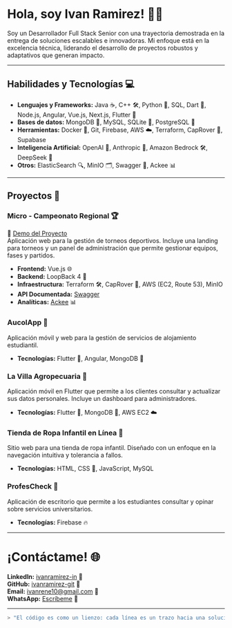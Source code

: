 # Hola, soy Ivan Ramirez! 👨‍💻

Soy un Desarrollador Full Stack Senior con una trayectoria demostrada en la entrega de soluciones escalables e innovadoras. Mi enfoque está en la excelencia técnica, liderando el desarrollo de proyectos robustos y adaptativos que generan impacto.

---

## Habilidades y Tecnologías 💻

- **Lenguajes y Frameworks:** Java ☕, C++ 🛠️, Python 🐍, SQL, Dart 🎯, Node.js, Angular, Vue.js, Next.js, Flutter 💨
- **Bases de datos:** MongoDB 🍃, MySQL, SQLite 📜, PostgreSQL 🐘
- **Herramientas:** Docker 🐳, Git, Firebase, AWS ☁️, Terraform, CapRover 🚀, Supabase
- **Inteligencia Artificial:** OpenAI 🤖, Anthropic 🧠, Amazon Bedrock 🛠️, DeepSeek 🐋
- **Otros:** ElasticSearch 🔍, MinIO 🗂️, Swagger 📄, Ackee 📊

---

## Proyectos 🎨

### Micro - Campeonato Regional 🏆
📍 [Demo del Proyecto](https://micro.freeloz.com)  
Aplicación web para la gestión de torneos deportivos. Incluye una landing para torneos y un panel de administración que permite gestionar equipos, fases y partidos.  
- **Frontend:** Vue.js 🌐
- **Backend:** LoopBack 4 🔧
- **Infraestructura:** Terraform 🛠️, CapRover 🚀, AWS (EC2, Route 53), MinIO
- **API Documentada:** [Swagger](https://api-micro.freeloz.com)
- **Analíticas:** [Ackee](https://analiticas.freeloz.com) 📊

### AucolApp 🏢
Aplicación móvil y web para la gestión de servicios de alojamiento estudiantil.  
- **Tecnologías:** Flutter 📱, Angular, MongoDB 🍃

### La Villa Agropecuaria 🌳
Aplicación móvil en Flutter que permite a los clientes consultar y actualizar sus datos personales. Incluye un dashboard para administradores.  
- **Tecnologías:** Flutter 📱, MongoDB 🍃, AWS EC2 ☁️

### Tienda de Ropa Infantil en Línea 👕
Sitio web para una tienda de ropa infantil. Diseñado con un enfoque en la navegación intuitiva y tolerancia a fallos.  
- **Tecnologías:** HTML, CSS 🎨, JavaScript, MySQL

### ProfesCheck 📕
Aplicación de escritorio que permite a los estudiantes consultar y opinar sobre servicios universitarios.  
- **Tecnologías:** Firebase 🔥

---

# ¡Contáctame! 🌐

**LinkedIn:** [ivanramirez-in](https://www.linkedin.com/in/ivanramirez-in/) 👔  
**GitHub:** [ivanramirez-git](https://github.com/ivanramirez-git) 🐙  
**Email:** [ivanrene10@gmail.com](mailto:ivanrene10@gmail.com) 📧  
**WhatsApp:** [Escríbeme](https://wa.me/573122760392?text=Hola%20Ivan,%20he%20visto%20tu%20perfil%20y%20me%20gustar%C3%ADa%20hablar%20contigo%20sobre%20una%20oportunidad%20que%20podr%C3%ADa%20interesarte) 📱

---

```bash
> "El código es como un lienzo: cada línea es un trazo hacia una solución elegante y funcional."
```
